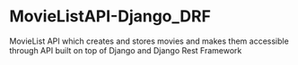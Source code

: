 # MovieListAPI-Django_DRF
MovieList API which creates and stores movies and makes them accessible through API built on top of Django and Django Rest Framework
